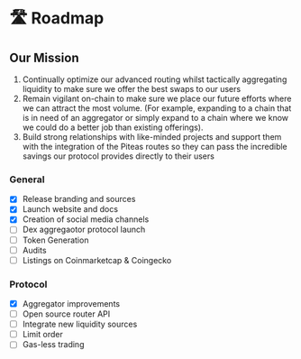 # 🛣 Roadmap

## Our Mission

1. Continually optimize our advanced routing whilst tactically aggregating liquidity to make sure we offer the best swaps to our users
2. Remain vigilant on-chain to make sure we place our future efforts where we can attract the most volume. (For example, expanding to a chain that is in need of an aggregator or simply expand to a chain where we know we could do a better job than existing offerings).
3. Build strong relationships with like-minded projects and support them with the integration of the Piteas routes so they can pass the incredible savings our protocol provides directly to their users

### General

* [x] Release branding and sources
* [x] Launch website and docs
* [x] Creation of social media channels
* [ ] Dex aggregaotor protocol launch
* [ ] Token Generation
* [ ] Audits
* [ ] Listings on Coinmarketcap & Coingecko

### Protocol

* [x] Aggregator improvements
* [ ] Open source router API
* [ ] Integrate new liquidity sources
* [ ] Limit order
* [ ] Gas-less trading
